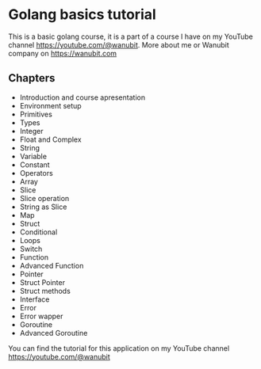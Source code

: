 # Golang basics tutorial

This is a basic golang course, it is a part of a course I have on my
YouTube channel <https://youtube.com/@wanubit>.
More about me or Wanubit company on <https://wanubit.com>

## Chapters

* Introduction and course apresentation
* Environment setup
* Primitives
* Types
* Integer
* Float and Complex
* String
* Variable
* Constant
* Operators
* Array
* Slice
* Slice operation
* String as Slice
* Map
* Struct
* Conditional
* Loops
* Switch
* Function
* Advanced Function
* Pointer
* Struct Pointer
* Struct methods
* Interface
* Error
* Error wapper
* Goroutine
* Advanced Goroutine

You can find the tutorial for this application on my YouTube channel <https://youtube.com/@wanubit>
